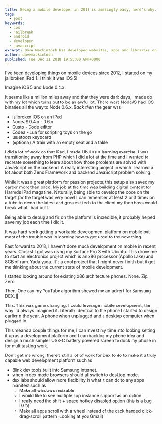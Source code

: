 ```yaml
---
title: Being a mobile developer in 2018 is amazingly easy, here's why.
tags:
  - post
keywords: 
  - ios
  - jailbreak
  - android
  - developer
  - javascript
excerpt: Dave Mackintosh has developed websites, apps and libraries on mobile since 2012. here's a list of the reasons I can think of why its amazing and sometimes career saving.
author: davemackintosh
published: Tue Dec 11 2018 19:55:00 GMT+0000
---
```


I've been developing things on mobile devices since 2012, I started on my jailbroken iPad 1. i think it was iOS 5!

Imagine iOS 5 and Node 0.4.x. 

It seems like a million miles away and that they were dark days, I made do with my lot which turns out to be an awful lot. There were NodeJS had iOS binaries all the way to Node 0.6.x. _Back then_ the gear was 

* jailbroken iOS on an iPad
* NodeJS 0.4.x - 0.6.x
* Gusto - Code editor
* Codea - Lua for scripting toys on the go
* Bluetooth keyboard
* (optional) A train with an empty seat and a table

I did a lot of work on that iPad, I made Ubui as a learning exercise. I was transitioning away from PHP which I did a lot at the time and I wanted to recreate something to learn about how those problems are solved with JavaScript on the backend. A really interesting project in which I learned a lot about both Zend Framework and backend JavaScript problem solving.

While it was a great platform for passion projects, this setup also saved my career more than once. My job at the time was building digital content for Harrods iPad magazine. Naturally, being able to develop the code on the target *for* the target was very novel I can remember at least 2 or 3 times on a tube to demo the latest and greatest tech to the client my then boss would break what I had built.

Being able to debug and fix on the platform is incredible, it probably helped save my job each time I did it.

It was hard work getting a workable development platform on mobile but most of the trouble was in learning how to get used to the new thing.

Fast forward to 2018, I haven't done much development on mobile in recent years. Closest I got was using my Surface Pro 3 with Ubuntu. This drove me to start an electronics project which is an x86 processor (Apollo Lake) and 8GB of ram. Yada yada. It's a cool project that I might never finish but it got me thinking about the current state of mobile development.

I started looking around for existing x86 architecture phones. None. Zip. Zero.

Then. One day my YouTube algorithm showed me an advert for Samsung DEX. 🤯

This. This was game changing. I could leverage mobile development, the way I'd always imagined it. Literally identical to the phone I started to design earlier n the year. A phone when unplugged and a desktop computer when plugged in. 

This means a couple things for me, I can invest my time into looking setting it up as a development platform and I can backlog my phone idea and design a much simpler USB-C battery powered screen to dock my phone in for multitasking work.

Don't get me wrong, there's still a *lot* of work for Dex to do to make it a truly capable web development platform such as

* Blink dev tools built into Samsung internet.
* when in dex mode browsers should all switch to desktop mode.
* dex labs should allow more flexibility in what it can do to any apps manifest such as
  * Make all windows resizable
  * I would like to see multiple app instance support as an option
  * I really need the shift + space hotkey disabled option (this is a bug IMO)
  * Make all apps scroll with a wheel instead of the cack handed click-drag-scroll pattern (Looking at you Gmail)


